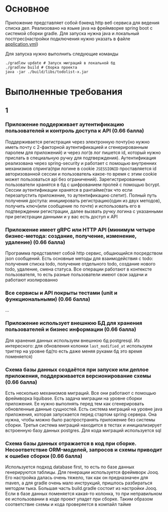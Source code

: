 # Основное

Приложение представляет собой бэкенд http веб сервиса для ведения списка дел.
Реализовано на языке java на фреймворке spring boot с системой сборки gradle.
Для запуска нужна java и локальный постгрес(настройки подключения нужно 
указать в файле [application.yml](./application.yml))

Для запуска нужно выполнить следующие команды
```shell
./gradlew update # Запуск миграций в локальной бд
./gradlew build # Сборка проекта
java -jar ./build/libs/todolist-x.jar
```

# Выполненные требования

## 1

### Приложение поддерживает аутентификацию пользователей и контроль доступа к API (0.66 балла)

Поддерживается регистрация через электронную почту(но нужно иметь почту с 
2-факторной аутентификацией и сгенерированным паролем для приложений) и 
через лог(в лог пишется id, который нужно прислать в специальную ручку для 
подтверждения).
Аутентификация реализована через spring-security и работает с помощью 
внутренних механизмов спринга(при логине в cookie 
`JSESSIONID` проставляется id авторизованной сессии и пользователь какое-то 
время с этим cookie может пользоваться api без ограничений).
Зарегистрированные пользователи хранятся в бд с шифрованием пролей с помощью 
bcrypt. Сессии аутентификации хранятся в рантайме(так что если перезапустить 
приложение, то аутентификацию слетит). 
Полный путь получения доступа: инициировать регистрацию(один из двух методов),
получить ключ(или сообщение по почте) и использовать его в подтверждении 
регистрации, далее вызвать ручку логина с указанными при регистрации данными 
и у вас есть доступ к API

### Приложение имеет gRPC или HTTP API (минимум четыре бизнес-метода: создание, получение, изменение, удаление) (0.66 балла)

Программа представляет собой http сервис, общающийся посредством json 
сообщений. Есть основные методы для взаимодействия с todo: получения списка 
todo, получение отдельного todo, создание нового todo, удаление, смена 
статуса. Все операции работают в контексте пользователя, то есть разные 
пользователи имеют свои задачи и работают изолированно

### Все сервисы и API покрыты тестами (unit и функциональными) (0.66 балла)

...

### Приложение использует внешнюю БД для хранения пользователей и бизнес информации (0.66 балла)

Для хранения данных используем внешнюю бд postgresql. 
Из интересного: для обновления колонки `last_modified_at` используем триггер 
на уровне бд(то есть даже меняя руками бд это время поменяется)

### Схема базы данных создаётся при запуске или деплое приложения, поддерживается версионирование схемы (0.66 балла)

Есть несколько механизмов миграций. Все они работают с помощью фреймворка 
liquibase. Есть задача миграции на уровне сборки приложения. Ее нужно 
выполнять перед тем как сгенерировать обновленные данные сущностей. Есть система
миграций на уровне java приложения, которая запускается перед стартом spring 
сервера. Она нужна, чтобы можно было распространять приложение без системы 
сборки. Третья система миграций находится в тестах и инициализирует 
встроенную базу данных postgres. Для кода миграций используется sql 

### Схема базы данных отражается в код при сборке. Несоответствие ORM-моделей, запросов и схемы приводит к ошибке сборки (0.66 балла)

Используется подход database first, то есть по базе данных генерируются 
таблицы. Для генерации используется фреймворк Jooq. Его настройка далась 
очень тяжело, так как он предназначен для maven, а для gradle очень мало 
инструкций, пришлось разбираться методом тыка. Большая часть build.gradle 
состоит из настройки Jooq. Если в базе данных поменяется какая-то колонка, 
то при неправильном ее использовании в коде проект упадет при сборке. Таким 
образом соответствие схемы и кода проверяется в компайл тайме







